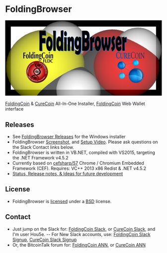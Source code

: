 # FoldingBrowser

[![FoldingBrowser Logo](FoldingBrowserTitle.png)](http://foldingcoin.net/ "FoldingCoin")

[FoldingCoin](http://foldingcoin.net/) & [CureCoin](http://curecoin.net/) All-In-One Installer, [FoldingCoin](http://foldingcoin.net/) Web Wallet interface

## Releases

- See [FoldingBrowser Releases](https://github.com/Hou5e/FoldingBrowser/releases) for the Windows installer
- FoldingBrowser [Screenshot](Screenshot.jpg), and [Setup Video](https://www.youtube.com/watch?v=fZ5PXznqdvI). Please ask questions on the Slack Contact links below.
- FoldingBrowser is written in VB.NET, compiled with VS2015, targeting the .NET Framework v4.5.2
- Currently based on [cefsharp/57](https://github.com/cefsharp/CefSharp/tree/cefsharp/57) Chrome / Chromium Embedded Framework (CEF). Requires: VC++ 2013 x86 Redist & .NET v4.5.2
- [Status, Release notes, & Ideas for future development](FoldingBrowser%20-%20Status%20-%20ToDo%20List.txt)

## License

- FoldingBrowser is [licensed](Browser/bin/Release/LICENSE.txt) under a [BSD](http://opensource.org/licenses/BSD-3-Clause "BSD License") license.

## Contact

- Just jump on the Slack for: [FoldingCoin Slack](https://foldingcoin.slack.com/messages/general/), or [CureCoin Slack](https://curecoin.slack.com/messages), and I'm user Hou5e.
-- For New Slack accounts, use: [FoldingCoin Slack Signup](http://slack.foldingcoin.net/), [CureCoin Slack Signup](http://slack.curecoin.net:30000/)
- Or, the BitcoinTalk forum for: [FoldingCoin ANN](https://bitcointalk.org/index.php?topic=781352), or [CureCoin ANN](https://bitcointalk.org/index.php?topic=603757)